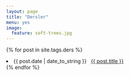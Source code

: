 ```yaml
---
layout: page
title: "Dersler"
menu: yes
image:
  feature: soft-trees.jpg
---
```


{% for post in site.tags.ders %}
 <li><span>{{ post.date | date_to_string }}</span> &nbsp; <a href="{{ post.url }}">{{ post.title }}</a></li>
{% endfor %}